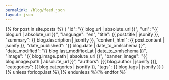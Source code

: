 ```yaml
---
permalink: /blog/feed.json
layout: json
---
```

{% for post in site.posts %}
{
"id": "{{ blog.url | absolute_url }}",
"url": "{{ blog.url | absolute_url }}",
"language": "en",
"title": {{ post.title | jsonify }},
"summary": {{ blog.description | jsonify }},
"content_html": {{ post.content | jsonify }},
"date_published": "{{ blog.date | date_to_xmlschema }}",
"date_modified": "{{ blog.last_modified_at | date_to_xmlschema }}",
"image": "{{ blog.image.path | absolute_url }}",
"banner_image": "{{ blog.image.path | absolute_url }}",
"authors": [{{ blog.author | jsonify }}],
"categories": {{ blog.categories | jsonify }},
"tags": {{ blog.tags | jsonify }}
}
{% unless forloop.last %},{% endunless %}{% endfor %}

